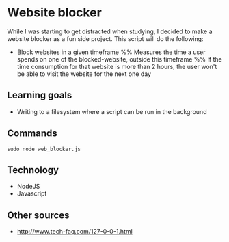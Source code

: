 # Website blocker
While I was starting to get distracted when studying, I decided to make a website blocker as a fun side project. This script will do the following:
- Block websites in a given timeframe 
%% Measures the time a user spends on one of the blocked-website, outside this timeframe
%% If the time consumption for that website is more than 2 hours, the user won't be able to visit the website for the next one day

## Learning goals
- Writing to a filesystem where a script can be run in the background

## Commands
```sudo node web_blocker.js```

## Technology
- NodeJS
- Javascript

## Other sources
- http://www.tech-faq.com/127-0-0-1.html 